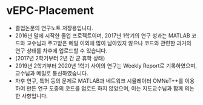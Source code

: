 # vEPC-Placement
* 졸업논문의 연구노트 저장용입니다.
* 2016년 말에 시작한 졸업 프로젝트이며, 2017년 1학기의 연구 성과는 MATLAB 코드와 교수님과 주고받은 메일 이외에 많이 남아있지 않으나 코드와 관련한 과거의 연구 상태를 차후에 업로드할 수 있습니다.
* (2017년 2학기부터 2년 간 군 휴학 상태)
* 2019년 2학기부터 2020년 1학기 사이의 연구는 Weekly Report로 기록하였으며, 교수님과 메일로 통신하였습니다. 
* 차후 연구, 특허 등의 문제로 MATLAB과 네트워크 시뮬레이터 OMNeT++를 이용하여 만든 연구 도중의 코드를 업로드 하지 않았으며, 이는 지도교수님과 함께 의논한 사항입니다.
